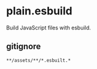 <!-- This file is compiled from plain-esbuild/plain/esbuild/README.md. Do not edit this file directly. -->

# plain.esbuild

Build JavaScript files with esbuild.

## gitignore

```
**/assets/**/*.esbuilt.*
```
